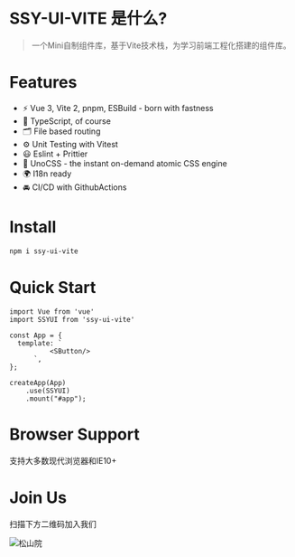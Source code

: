 <!--
 * @Author: ycshang
 * @Date: 2023-01-16 23:30:02
 * @LastEditors: ycshang
 * @LastEditTime: 2023-01-16 23:30:05
-->
# SSY-UI-VITE 是什么?
>
> 一个Mini自制组件库，基于Vite技术栈，为学习前端工程化搭建的组件库。

# Features

- ⚡️ Vue 3, Vite 2, pnpm, ESBuild - born with fastness
- 🦾 TypeScript, of course
- 🗂 File based routing
- ⚙️ Unit Testing with Vitest
- 😃 Eslint + Prittier
- 🎨 UnoCSS - the instant on-demand atomic CSS engine
- 🌍 I18n ready
- 🚘 CI/CD with GithubActions

# Install

```bash
npm i ssy-ui-vite
```

# Quick Start

```vue
import Vue from 'vue'
import SSYUI from 'ssy-ui-vite'

const App = {
  template: `
          <SButton/>
      `,
};

createApp(App)
    .use(SSYUI)
    .mount("#app");
```

# Browser Support

支持大多数现代浏览器和IE10+

# Join Us

扫描下方二维码加入我们

![松山院](https://mqxu-upload.oss-cn-hangzhou.aliyuncs.com/2022-12-28-IMG_5854.JPG)
